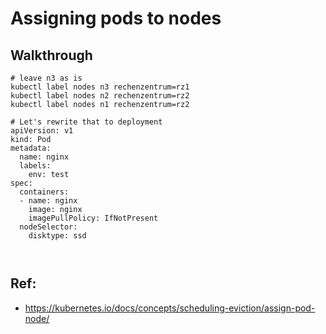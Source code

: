 # Assigning pods to nodes 

## Walkthrough 

```
# leave n3 as is 
kubectl label nodes n3 rechenzentrum=rz1
kubectl label nodes n2 rechenzentrum=rz2
kubectl label nodes n1 rechenzentrum=rz2

# Let's rewrite that to deployment 
apiVersion: v1
kind: Pod
metadata:
  name: nginx
  labels:
    env: test
spec:
  containers:
  - name: nginx
    image: nginx
    imagePullPolicy: IfNotPresent
  nodeSelector:
    disktype: ssd



```

## Ref:

  * https://kubernetes.io/docs/concepts/scheduling-eviction/assign-pod-node/
